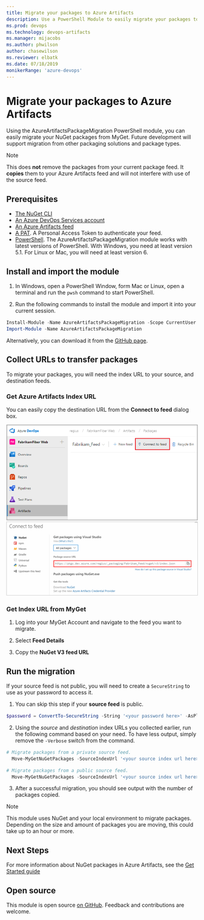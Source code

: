 ```yaml
---
title: Migrate your packages to Azure Artifacts
description: Use a PowerShell Module to easily migrate your packages to an Azure Artifacts Feed
ms.prod: devops
ms.technology: devops-artifacts
ms.manager: mijacobs
ms.author: phwilson
author: chasewilson
ms.reviewer: elbatk 
ms.date: 07/18/2019
monikerRange: 'azure-devops'
---
```


# Migrate your packages to Azure Artifacts

Using the AzureArtifactsPackageMigration PowerShell module, you can easily migrate your NuGet packages from MyGet. Future development will support migration from other packaging solutions and package types.

> [!NOTE]
> This does **not** remove the packages from your current package feed. It **copies** them to your Azure Artifacts feed and will not interfere with use of the source feed.

## Prerequisites

- [The NuGet CLI](https://docs.microsoft.com/nuget/tools/nuget-exe-cli-reference)
- [An Azure DevOps Services account](https://azure.microsoft.com/services/devops/)
- [An Azure Artifacts feed](../get-started-nuget.md)
- [A PAT](../../organizations/accounts/use-personal-access-tokens-to-authenticate.md). A Personal Access Token to authenticate your feed.
- [PowerShell](https://docs.microsoft.com/powershell/scripting/install/installing-powershell). The AzureArtifactsPackageMigration module works with latest versions of PowerShell. With Windows, you need at least version 5.1. For Linux or Mac, you will need at least version 6.

## Install and import the module

1. In Windows, open a PowerShell Window, form Mac or Linux, open a terminal and run the `pwsh` command to start PowerShell. 
 
2. Run the following commands to install the module and import it into your current session.

```PowerShell
Install-Module -Name AzureArtifactsPackageMigration -Scope CurrentUser -Force
Import-Module -Name AzureArtifactsPackageMigration
```

Alternatively, you can download it from the [GitHub page](https://github.com/microsoft/azure-artifacts-migration).

## Collect URLs to transfer packages

To migrate your packages, you will need the index URL to your source, and destination feeds. 

### Get Azure Artifacts Index URL

You can easily copy the destination URL from the **Connect to feed** dialog box.

<img alt="Go to Artifacts Home, Select Connect to Feed" src="../_shared/_img/connect-to-feed-azure-devops-newnav.png" style="border: 1px solid #CCCCCC" />

<img alt="Copy the index URL" src="../_img/nuget-index-url.png" style="border: 1px solid #CCCCCC" />

### Get Index URL from MyGet

1. Log into your MyGet Account and navigate to the feed you want to migrate.

2. Select **Feed Details**

3. Copy the **NuGet V3 feed URL**

## Run the migration

If your source feed is not public, you will need to create a `SecureString` to use as your password to access it.

1. You can skip this step if your **source feed** is public. 

```PowerShell
$password = ConvertTo-SecureString -String '<your password here>' -AsPlainText -Force
```

2. Using the _source_ and _destination_ index URLs you collected earlier, run the following command based on your need. To have less output, simply remove the `-Verbose` switch from the command.

```PowerShell
# Migrate packages from a private source feed.
  Move-MyGetNuGetPackages -SourceIndexUrl '<your source index url here>' -DestinationIndexUrl '<your destination index url here>' -DestinationPAT '<your destination PAT string here>' -DestinationFeedName '<your destination feed name>' -SourceUsername '<username for source feed>' -SourcePassword $password -Verbose
```

```PowerShell
# Migrate packages from a public source feed.
  Move-MyGetNuGetPackages -SourceIndexUrl '<your source index url here>' -DestinationIndexUrl '<your destination index url here>' -DestinationPAT '<your destination PAT string here>' -DestinationFeedName '<your destination feed name>' -Verbose
```
 
3. After a successful migration, you should see output with the number of packages copied.

> [!NOTE]
> This module uses NuGet and your local environment to migrate packages. Depending on the size and amount of packages you are moving, this could take up to an hour or more.

## Next Steps

For more information about NuGet packages in Azure Artifacts, see the [Get Started guide](../get-started-nuget.md)

## Open source

This module is open source [on GitHub](https://github.com/microsoft/azure-artifacts-migration). Feedback and contributions are welcome.

